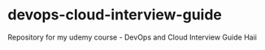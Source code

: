 # devops-cloud-interview-guide
Repository for my udemy course - DevOps and Cloud Interview Guide
Haii

